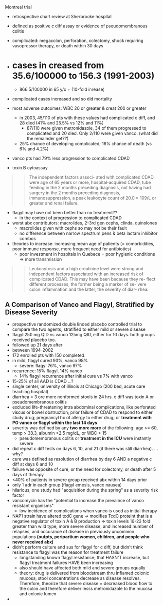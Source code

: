 Montreal trial

- retrospective chart review at Sherbrooke hospital 
- defined as positive c diff assay or evidence of pseudomembranous colitis
- complicated: megacolon, perforation, colectomy, shock requiring vasopressor therapy, or death within 30 days
- # cases in creased from 35.6/100000 to 156.3 (1991-2003)
    - 866.5/100000 in 65 y/o + (10-fold inrease)
- complicated cases increased and so did mortality
- most adverse outcomes: WBC 20 or greater & creat 200 or greater
    - in 2003, 45/110 of pts with these values had complicated c diff, and 28 died (41% and 25.5% vs 12% and 11%)
        - 87/110 were given metronidazole, 34 of them progressed to complicated and 20 died. Only 2/110 were given vanco. (what did the remainder get??)
    - 25% chance of developing complicated; 19% chance of death (vs 6% and 4.2%)
    
- vanco pts had 79% less progression to complicated CDAD

- toxin B cytoassay
>> The independent factors associ- ated with complicated CDAD were age of 65 years or more, hospital-acquired CDAD, tube feeding in the 2 months preceding diagnosis, not having had surgery in the 2 months preceding diagnosis, immunosuppression, a peak leukocyte count of 20.0 × 109/L or greater and renal failure.
- flagyl may have not been better than no treatment??
    - in the context of progression to complicated CDAD
- worst abx contributors: macrolides, 2-3rd gen cephs, clinda, quinolones
    - macrolides given with cephs so may not be their fault
    - no difference between narrow spectrum pens & beta lactam inhibitor combos
- theories to increase: increasing mean age of patients (= comorbidities, poor immune response, more frequent need for antibiotics)
    - poor investment in hospitals in Quebece = poor hygienic conditions => more transmission 

>>Leukocytosis and a high creatinine level were strong and independent factors associated with an increased risk of complicated CDAD. This may have been because they re- flect different processes, the former being a marker of se- vere colon inflammation and the latter, the severity of diar- rhea.

## A Comparison of Vanco and Flagyl, Stratified by Disease Severity ##

- prospective randomized double linded placebo controlled trial to compare the two agents, stratified to either mild or severe disease
- flagyl 250 mg QID vs vanco 125mg QID, either for 10 days. both groups received placebo too. 
- followed up 21 days after
- between 1994-2002
- 172 enrolled pts with 150 completed. 
- in mild, flagyl cured 90%, vanco 98%
    - severe: flagyl 76%, vanco 97%
- recurrence: 15% flagyl, 14% vanco
    - 14% flagyl recurrence after initial cure vs 7% with vanco
- 15-25% of all AAD is CDAD ...?
- single center, university of illinois at Chicago (200 bed, acute care teaching hospital)
- diarrhea = 3 ore more nonformed stools in 24 hrs. c diff was toxin A or pseudomembranous colitis
- excluded life-threatening intra abdominal complications, like perforated viscus or bowel obstruction; prior failure of CDAD to respond to either study drug; pregnancyl hx of allergy to either drug; or __treatment with PO vanco or flagyl within the last 14 days__
- severity was defined by any __two more more__ of the following: age >= 60, temp > 38.3, albumin  >2.5 mg/dL, or WBC > 15
    - pseudomembranous colitis or __treatment in the ICU__ were instantly severe
- did repeat c diff tests on days 6, 10, and 21 (if there was still diarrhea). ... why?
- cure was defined as resolution of diarrhea by day 6 AND a negative c diff at days 6 and 10
- failure was opposite of cure, or the need for colectomy, or death after 5 days of therapy
- <40% of patients in severe group received abx within 14 days prior
- only 1 adr in each group (flagyl emesis, vanco nausea)
- hilarious, one study had "acquisition during the spring" as a severity risk factor
- vancomycin has the "potential to increase the prevalnce of vanco resistant organisms"
    - low incidence of complications when vanco is used as initial therapy
- NAP1 strain have altered tcdC gene -> modifies TcdC proteint that is a negative regulator of toxin A & B production => toxin levels 16-23 fold greater than wild type, more severe disease, and increased number of relapses, and occurance of disease in previously uncommon populations __(outpts, peripartium women, children, and people who never received abx)__
- didn't perform culture and sus for flagyl for c diff, but didn't think resistance to flagyl was the reason for treatment failure
    - longstanding known flagyl resistance, that HASN'T increase, but flagyl treatment failures HAVE been increasing
    - also should have affected both mild and severe groups equally
    - theory: drug is delivered from bloodstream thru inflamed colonic mucosa; stool concentrations decrease as disease resolves. Therefore, theorize that severe disease = decreased blood flow to the colon and therefore deliver lesss metronidazole to the mucosa and colonic lumen
- 